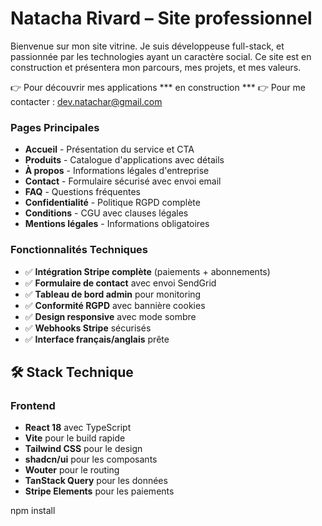 # Natacha Rivard – Site professionnel

Bienvenue sur mon site vitrine. Je suis développeuse full-stack, et passionnée par les technologies ayant un caractère social. Ce site est en construction et présentera mon parcours, mes projets, et mes valeurs.

👉 Pour découvrir mes applications *** en construction ***
👉 Pour me contacter : dev.natachar@gmail.com


### Pages Principales
- **Accueil** - Présentation du service et CTA
- **Produits** - Catalogue d'applications avec détails
- **À propos** - Informations légales d'entreprise
- **Contact** - Formulaire sécurisé avec envoi email
- **FAQ** - Questions fréquentes
- **Confidentialité** - Politique RGPD complète
- **Conditions** - CGU avec clauses légales
- **Mentions légales** - Informations obligatoires

### Fonctionnalités Techniques
- ✅ **Intégration Stripe complète** (paiements + abonnements)
- ✅ **Formulaire de contact** avec envoi SendGrid  
- ✅ **Tableau de bord admin** pour monitoring
- ✅ **Conformité RGPD** avec bannière cookies
- ✅ **Design responsive** avec mode sombre
- ✅ **Webhooks Stripe** sécurisés
- ✅ **Interface français/anglais** prête

## 🛠️ Stack Technique

### Frontend
- **React 18** avec TypeScript
- **Vite** pour le build rapide
- **Tailwind CSS** pour le design
- **shadcn/ui** pour les composants
- **Wouter** pour le routing
- **TanStack Query** pour les données
- **Stripe Elements** pour les paiements



npm install

